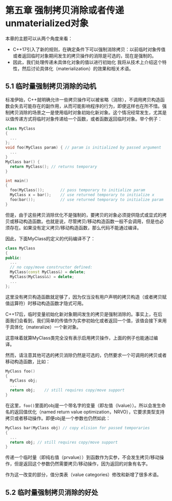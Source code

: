 # 第五章 强制拷贝消除或者传递unmaterialized对象
本章的主题可以从两个角度来看：
+ C++17引入了新的规则，在确定条件下可以强制消除拷贝：以前临时对象传值或者返回临时对象期间发生的拷贝操作的消除是可选的，现在是强制的。
+ 因此，我们处理传递未具体化对象的值以进行初始化
我将从技术上介绍这个特性，然后讨论具体化（materialization）的效果和相关术语。

## 5.1 临时量强制拷贝消除的动机
标准伊始，C++就明确允许一些拷贝操作可以被省略（消除），不调用拷贝构造函数会失去可能存在的副作用，从而可能影响程序的行为，即便这样也在所不惜。强制拷贝消除的场景之一是使用临时对象初始化新对象。这个情况经常发生，尤其是以值传递方式将临时对象传递给一个函数，或者函数返回临时对象。举个例子：
```cpp
class MyClass
{
  ...
};
void foo(MyClass param) { // param is initialized by passed argument
  ...
}
MyClass bar() {
  return MyClass(); // returns temporary
}

int main()
{
  foo(MyClass());       // pass temporary to initialize param
  MyClass x = bar();    // use returned temporary to initialize x
  foo(bar());           // use returned temporary to initialize param
}
```
但是，由于这些拷贝消除优化不是强制的，要拷贝的对象必须提供隐式或显式的拷贝或移动构造函数。也就是说，尽管拷贝/移动构造函数一般不会调用，但是也必须存在。如果没有定义拷贝/移动构造函数，那么代码不能通过编译。

因此，下面MyClass的定义的代码编译不了：
```cpp
class MyClass
{
public:
  ...
  // no copy/move constructor defined:
  MyClass(const MyClass&) = delete;
  MyClass(MyClass&&) = delete;
  ...
};
```
这里没有拷贝构造函数就足够了，因为仅当没有用户声明的拷贝构造（或者拷贝赋值运算符）时移动构造函数才隐式可用。

C++17后，临时变量初始化新对象期间发生的拷贝是强制消除的。事实上，在后面我们会看到，我们简单的传值作为实参初始化或者返回一个值，该值会接下来用于具体化（materalize）一个新对象。

这意味着就算MyClass类完全没有表示启用拷贝操作，上面的例子也能通过编译。

然而，请注意其他可选的拷贝消除仍然是可选的，仍然要求一个可调用的拷贝或者移动构造函数，比如：
```cpp
MyClass foo()
{
  MyClass obj;
  ...
  return obj;    // still requires copy/move support
}
```
在这里，`foo()`里面的obj是一个带名字的变量（即左值（lvalue））。所以会发生命名的返回值优化（named return value optimization，NRVO），它要求类型支持拷贝或者移动操作。即便obj是一个参数也仍然如此：
```cpp
MyClass bar(MyClass obj) // copy elision for passed temporaries
{
  ...
  return obj; // still requires copy/move support
}
```
传递一个临时量（即纯右值（prvalue））到函数作为实参，不会发生拷贝/移动操作，但是返回这个参数仍然需要拷贝/移动操作，因为返回的对象有名字。

作为这一改变的部分，值分类表（value categories）修改和新增了很多术语。

## 5.2 临时量强制拷贝消除的好处

